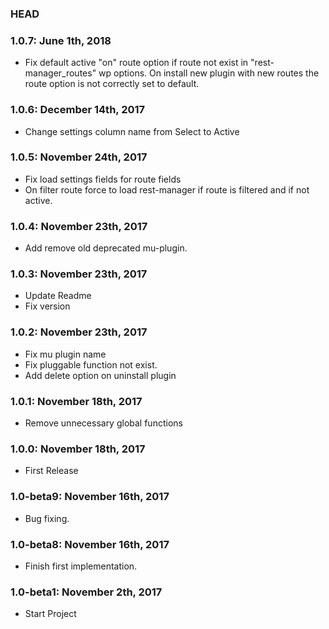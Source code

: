 ### HEAD

### 1.0.7: June 1th, 2018
* Fix default active "on" route option if route not exist in "rest-manager_routes" wp options. 
  On install new plugin with new routes the route option is not correctly set to default.

### 1.0.6: December 14th, 2017
* Change settings column name from Select to Active

### 1.0.5: November 24th, 2017
* Fix load settings fields for route fields
* On filter route force to load rest-manager if route is filtered and if not active.

### 1.0.4: November 23th, 2017
* Add remove old deprecated mu-plugin.

### 1.0.3: November 23th, 2017
* Update Readme
* Fix version

### 1.0.2: November 23th, 2017
* Fix mu plugin name
* Fix pluggable function not exist.
* Add delete option on uninstall plugin

### 1.0.1: November 18th, 2017
* Remove unnecessary global functions

### 1.0.0: November 18th, 2017
* First Release

### 1.0-beta9: November 16th, 2017
* Bug fixing.

### 1.0-beta8: November 16th, 2017
* Finish first implementation.

### 1.0-beta1: November 2th, 2017
* Start Project
